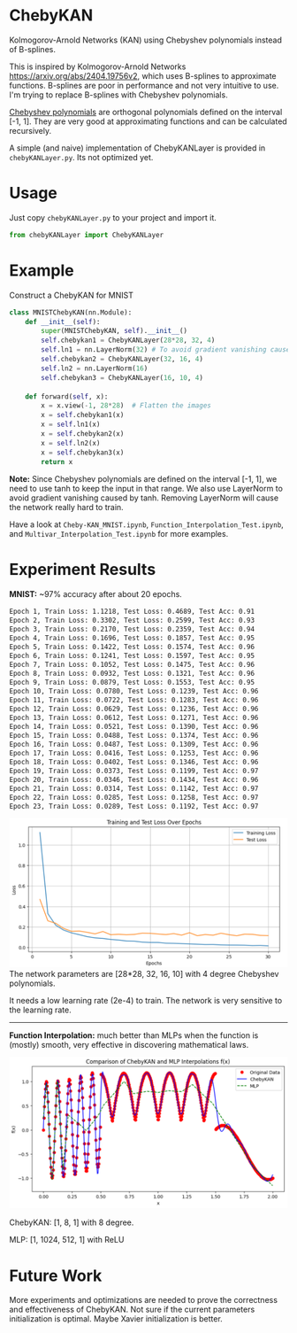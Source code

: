 # ChebyKAN
Kolmogorov-Arnold Networks (KAN) using Chebyshev polynomials instead of B-splines.

This is inspired by Kolmogorov-Arnold Networks <https://arxiv.org/abs/2404.19756v2>, which uses B-splines to approximate functions. B-splines are poor in performance and not very intuitive to use. I'm trying to replace B-splines with Chebyshev polynomials.

[Chebyshev polynomials](https://en.wikipedia.org/wiki/Chebyshev_polynomials) are orthogonal polynomials defined on the interval [-1, 1]. They are very good at approximating functions and can be calculated recursively. 

A simple (and naive) implementation of ChebyKANLayer is provided in `chebyKANLayer.py`. Its not optimized yet.

# Usage
Just copy `chebyKANLayer.py` to your project and import it.
```python
from chebyKANLayer import ChebyKANLayer
```

# Example
Construct a ChebyKAN for MNIST
```python
class MNISTChebyKAN(nn.Module):
    def __init__(self):
        super(MNISTChebyKAN, self).__init__()
        self.chebykan1 = ChebyKANLayer(28*28, 32, 4)
        self.ln1 = nn.LayerNorm(32) # To avoid gradient vanishing caused by tanh
        self.chebykan2 = ChebyKANLayer(32, 16, 4)
        self.ln2 = nn.LayerNorm(16)
        self.chebykan3 = ChebyKANLayer(16, 10, 4)

    def forward(self, x):
        x = x.view(-1, 28*28)  # Flatten the images
        x = self.chebykan1(x)
        x = self.ln1(x)
        x = self.chebykan2(x)
        x = self.ln2(x)
        x = self.chebykan3(x)
        return x
```
**Note:** Since Chebyshev polynomials are defined on the interval [-1, 1], we need to use tanh to keep the input in that range. We also use LayerNorm to avoid gradient vanishing caused by tanh. Removing LayerNorm will cause the network really hard to train.

Have a look at `Cheby-KAN_MNIST.ipynb`, `Function_Interpolation_Test.ipynb`, and `Multivar_Interpolation_Test.ipynb` for more examples.

# Experiment Results
**MNIST:** ~97% accuracy after about 20 epochs. 
```
Epoch 1, Train Loss: 1.1218, Test Loss: 0.4689, Test Acc: 0.91
Epoch 2, Train Loss: 0.3302, Test Loss: 0.2599, Test Acc: 0.93
Epoch 3, Train Loss: 0.2170, Test Loss: 0.2359, Test Acc: 0.94
Epoch 4, Train Loss: 0.1696, Test Loss: 0.1857, Test Acc: 0.95
Epoch 5, Train Loss: 0.1422, Test Loss: 0.1574, Test Acc: 0.96
Epoch 6, Train Loss: 0.1241, Test Loss: 0.1597, Test Acc: 0.95
Epoch 7, Train Loss: 0.1052, Test Loss: 0.1475, Test Acc: 0.96
Epoch 8, Train Loss: 0.0932, Test Loss: 0.1321, Test Acc: 0.96
Epoch 9, Train Loss: 0.0879, Test Loss: 0.1553, Test Acc: 0.95
Epoch 10, Train Loss: 0.0780, Test Loss: 0.1239, Test Acc: 0.96
Epoch 11, Train Loss: 0.0722, Test Loss: 0.1283, Test Acc: 0.96
Epoch 12, Train Loss: 0.0629, Test Loss: 0.1236, Test Acc: 0.96
Epoch 13, Train Loss: 0.0612, Test Loss: 0.1271, Test Acc: 0.96
Epoch 14, Train Loss: 0.0521, Test Loss: 0.1390, Test Acc: 0.96
Epoch 15, Train Loss: 0.0488, Test Loss: 0.1374, Test Acc: 0.96
Epoch 16, Train Loss: 0.0487, Test Loss: 0.1309, Test Acc: 0.96
Epoch 17, Train Loss: 0.0416, Test Loss: 0.1253, Test Acc: 0.96
Epoch 18, Train Loss: 0.0402, Test Loss: 0.1346, Test Acc: 0.96
Epoch 19, Train Loss: 0.0373, Test Loss: 0.1199, Test Acc: 0.97
Epoch 20, Train Loss: 0.0346, Test Loss: 0.1434, Test Acc: 0.96
Epoch 21, Train Loss: 0.0314, Test Loss: 0.1142, Test Acc: 0.97
Epoch 22, Train Loss: 0.0285, Test Loss: 0.1258, Test Acc: 0.97
Epoch 23, Train Loss: 0.0289, Test Loss: 0.1192, Test Acc: 0.97
```
![MNIST](img/MNIST.png)
The network parameters are [28*28, 32, 16, 10] with 4 degree Chebyshev polynomials.

It needs a low learning rate (2e-4) to train. The network is very sensitive to the learning rate.

---

**Function Interpolation:** much better than MLPs when the function is (mostly) smooth, very effective in discovering mathematical laws.

![alt text](img/Interpolation.png)

ChebyKAN: [1, 8, 1] with 8 degree.

MLP: [1, 1024, 512, 1] with ReLU

# Future Work
More experiments and optimizations are needed to prove the correctness and effectiveness of ChebyKAN. 
Not sure if the current parameters initialization is optimal. Maybe Xavier initialization is better.